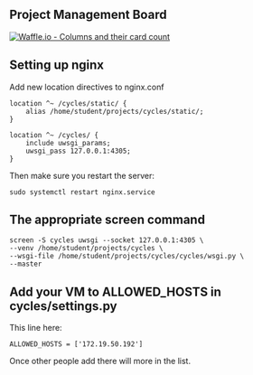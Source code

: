 ## Project Management Board
[![Waffle.io - Columns and their card count](https://badge.waffle.io/StevenTammen/cycles.svg?columns=all)](https://waffle.io/StevenTammen/cycles)

## Setting up nginx

Add new location directives to nginx.conf

```
location ^~ /cycles/static/ {
	alias /home/student/projects/cycles/static/;
}

location ^~ /cycles/ {
	include uwsgi_params;
	uwsgi_pass 127.0.0.1:4305;
}
```

Then make sure you restart the server:

```
sudo systemctl restart nginx.service
```

## The appropriate screen command

```
screen -S cycles uwsgi --socket 127.0.0.1:4305 \
--venv /home/student/projects/cycles \
--wsgi-file /home/student/projects/cycles/cycles/wsgi.py \
--master
```

## Add your VM to ALLOWED_HOSTS in cycles/settings.py

This line here:

```
ALLOWED_HOSTS = ['172.19.50.192']
```

Once other people add there will more in the list.
